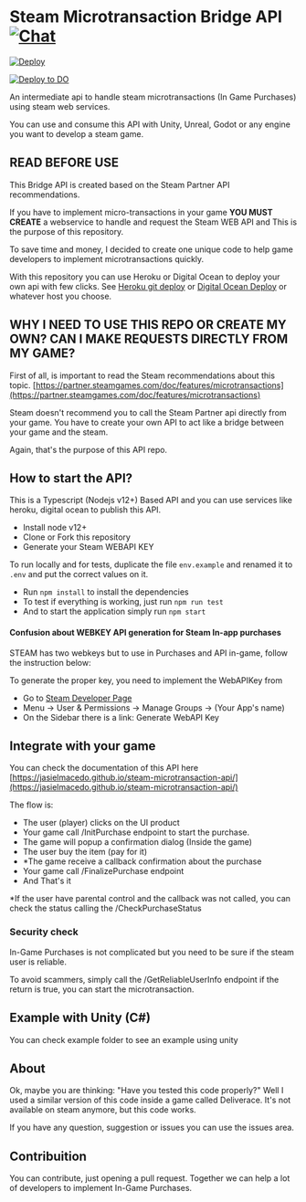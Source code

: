 # Steam Microtransaction Bridge API [![Chat](https://img.shields.io/badge/chat-on%20discord-7289da.svg)](https://discord.gg/WvB5xYVw)

[![Deploy](https://www.herokucdn.com/deploy/button.svg)](https://heroku.com/deploy?template=https://github.com/jasielmacedo/steam-microtransaction-api)

[![Deploy to DO](https://www.deploytodo.com/do-btn-blue.svg)](https://cloud.digitalocean.com/apps/new?repo=https://github.com/jasielmacedo/steam-microtransaction-api/tree/main)

An intermediate api to handle steam microtransactions (In Game Purchases) using steam web services.

You can use and consume this API with Unity, Unreal, Godot or any engine you want to develop a steam game.

## READ BEFORE USE

This Bridge API is created based on the Steam Partner API recommendations.

If you have to implement micro-transactions in your game **YOU MUST CREATE** a webservice to handle and request the Steam WEB API and This is the purpose of this repository.

To save time and money, I decided to create one unique code to help game developers to implement microtransactions quickly.

With this repository you can use Heroku or Digital Ocean to deploy your own api with few clicks. See [Heroku git deploy](https://devcenter.heroku.com/articles/git) or [Digital Ocean Deploy](https://docs.digitalocean.com/products/app-platform/quickstart/#destroy-an-app) or whatever host you choose.

## WHY I NEED TO USE THIS REPO OR CREATE MY OWN? CAN I MAKE REQUESTS DIRECTLY FROM MY GAME?

First of all, is important to read the Steam recommendations about this topic.
[https://partner.steamgames.com/doc/features/microtransactions](https://partner.steamgames.com/doc/features/microtransactions)

Steam doesn't recommend you to call the Steam Partner api directly from your game. You have to create your own API to act like a bridge between your game and the steam.

Again, that's the purpose of this API repo.

## How to start the API?

This is a Typescript (Nodejs v12+) Based API and you can use services like heroku, digital ocean to publish this API.

- Install node v12+
- Clone or Fork this repository
- Generate your Steam WEBAPI KEY

To run locally and for tests, duplicate the file `env.example` and renamed it to `.env` and put the correct values on it.

- Run `npm install` to install the dependencies
- To test if everything is working, just run `npm run test`
- And to start the application simply run `npm start`

#### Confusion about WEBKEY API generation for Steam In-app purchases

STEAM has two webkeys but to use in Purchases and API in-game, follow the instruction below:

To generate the proper key, you need to implement the WebAPIKey from

- Go to [Steam Developer Page](https://partner.steamgames.com/dashboard)
- Menu -> User & Permissions -> Manage Groups -> (Your App's name)
- On the Sidebar there is a link: Generate WebAPI Key

## Integrate with your game

You can check the documentation of this API here
[https://jasielmacedo.github.io/steam-microtransaction-api/](https://jasielmacedo.github.io/steam-microtransaction-api/)

The flow is:

- The user (player) clicks on the UI product
- Your game call /InitPurchase endpoint to start the purchase.
- The game will popup a confirmation dialog (Inside the game)
- The user buy the item (pay for it)
- \*The game receive a callback confirmation about the purchase
- Your game call /FinalizePurchase endpoint
- And That's it

\*If the user have parental control and the callback was not called, you can check the status calling the /CheckPurchaseStatus

### Security check

In-Game Purchases is not complicated but you need to be sure if the steam user is reliable.

To avoid scammers, simply call the /GetReliableUserInfo endpoint if the return is true, you can start the microtransaction.

## Example with Unity (C#)

You can check example folder to see an example using unity

## About

Ok, maybe you are thinking: "Have you tested this code properly?" Well I used a similar version of this code inside a game called Deliverace.
It's not available on steam anymore, but this code works.

If you have any question, suggestion or issues you can use the issues area.

## Contribuition

You can contribute, just opening a pull request. Together we can help a lot of developers to implement In-Game Purchases.
